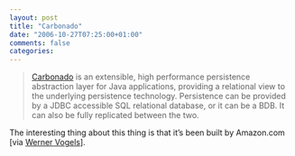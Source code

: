 ```yaml
---
layout: post
title: "Carbonado"
date: "2006-10-27T07:25:00+01:00"
comments: false
categories: 
---
```


<blockquote>
<p><a href="http://carbonado.sourceforge.net/index.html">Carbonado</a> is an extensible, high performance persistence abstraction layer for Java applications, providing a relational view to the underlying persistence technology. Persistence can be provided by a JDBC accessible SQL relational database, or it can be a BDB. It can also be fully replicated between the two.</p>
</blockquote>

<p>The interesting thing about this thing is that it&#8217;s been built by Amazon.com [via <a href="http://www.allthingsdistributed.com/2006/10/carbonado.html">Werner Vogels</a>].</p>


